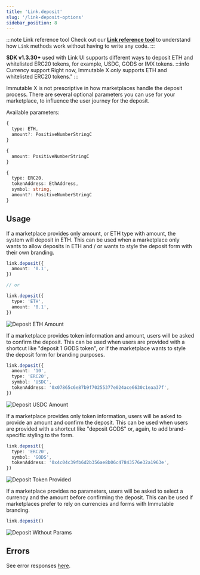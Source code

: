 ```yaml
---
title: 'Link.deposit'
slug: '/link-deposit-options'
sidebar_position: 8
---
```


:::note Link reference tool
Check out our **[Link reference tool](https://tools.immutable.com/link-reference/)** to understand how `Link` methods work without having to write any code.
:::

**SDK v1.3.30+** used with Link UI supports different ways to deposit ETH and whitelisted ERC20 tokens, for example, USDC, GODS or IMX tokens.
:::info Currency support
Right now, Immutable X _only_ supports ETH and whitelisted ERC20 tokens."
:::

Immutable X is not prescriptive in how marketplaces handle the deposit process. There are several optional parameters you can use for your marketplace, to influence the user journey for the deposit.

Available parameters:

```typescript
{
  type: ETH,
  amount?: PositiveNumberStringC
}

{
  amount: PositiveNumberStringC
}

{
  type: ERC20,
  tokenAddress: EthAddress,
  symbol: string,
  amount?: PositiveNumberStringC
}
```

## Usage

If a marketplace provides only amount, or ETH type with amount, the system will deposit in ETH. This can be used when a marketplace only wants to allow deposits in ETH and / or wants to style the deposit form with their own branding.

```typescript
link.deposit({
  amount: '0.1',
})

// or

link.deposit({
  type: 'ETH',
  amount: '0.1',
})
```

![Deposit ETH Amount](../../../static/img/link-deposit/deposit-eth-amount.png 'Deposit ETH Amount')

If a marketplace provides token information and amount, users will be asked to confirm the deposit. This can be used when users are provided with a shortcut like "deposit 1 GODS token", or if the marketplace wants to style the deposit form for branding purposes.

```typescript
link.deposit({
  amount: '10',
  type: 'ERC20',
  symbol: 'USDC',
  tokenAddress: '0x07865c6e87b9f70255377e024ace6630c1eaa37f',
})
```

![Deposit USDC Amount](../../../static/img/link-deposit/deposit-usdc-amount.png 'Deposit USDC Amount')

If a marketplace provides only token information, users will be asked to provide an amount and confirm the deposit. This can be used when users are provided with a shortcut like "deposit GODS" or, again, to add brand-specific styling to the form.

```typescript
link.deposit({
  type: 'ERC20',
  symbol: 'GODS',
  tokenAddress: '0x4c04c39fb6d2b356ae8b06c47843576e32a1963e',
})
```

![Deposit Token Provided](../../../static/img/link-deposit/deposit-token-provided.png 'Deposit Token Provided')

If a marketplace provides no parameters, users will be asked to select a currency and the amount before confirming the deposit. This can be used if marketplaces prefer to rely on currencies and forms with Immutable branding.

```typescript
link.deposit()
```

![Deposit Without Params](../../../static/img/link-deposit/deposit-without-params.png 'Deposit Without Params')

## Errors

See error responses [here](./link-errors.md#deposits).